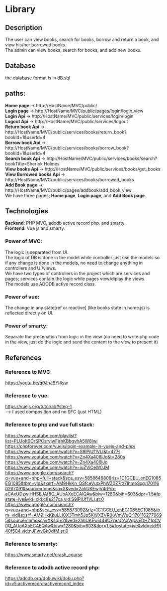 # Library

## Description
The user can view books, search for books, borrow and return a book, and view his/her borrowed books.\
The admin can view books, search for books, and add new books.

## Database 
the database format is in dB.sql

## paths:
**Home page** -> http://HostName/MVC/public/ \
**Login page** -> http://HostName/MVC/public/pages/login/login_view \
**Login Api** -> http://HostName/MVC/public/services/login/login \
**Logout Api** -> http://HostName/MVC/public/services/logout  \
**Return book Api** -> http://HostName/MVC/public/services/books/return_book?bookId=1&userId=4 \
**Borrow book Api** -> http://HostName/MVC/public/services/books/borrow_book?bookId=1&userId=4 \
**Search book Api** -> http://HostName/MVC/public/services/books/search?bookTitle=Sherlok Holmes \
**View books Api** -> http://HostName/MVC/public/services/books/get_books \
**View Borrowed books Api** -> http://HostName/MVC/public/services/books/borrowed_books \
**Add Book page** -> http://HostName/MVC/public/pages/addbook/add_book_view \
We have three pages; **Home page**, **Login page**, and **Add Book page**.

## Technologies
**Backend**: PHP MVC, adodb active record php, and smarty.\
**Frontend**: Vue js and smarty. 

### Power of MVC:
The logic is separated from UI. \
The logic of DB is done in the model while controller just use the models so if any change is done in the models, no need to change anything in controllers and UI/views. \
We have two types of controllers in the project which are services and pages; services contain the logic while pages view/diplay the views. \
The models use ADODB active record class. 

### Power of vue:
The change in any state[ref or reactive] (like books state in home.js) is reflected directly on UI.

### Power of smarty:
Separate the presenation from logic in the view (no need to write php code in the view, just do the logic and send the content to the view to present it)

## References

### Reference to MVC:
https://youtu.be/q0JhJBYi4sw

### Reference to vue:
https://vuejs.org/tutorial/#step-1 \
--> I used composition and no SFC (just HTML)

### Reference to php and vue full stack:
https://www.youtube.com/playlist?list=PLUoIt0OrSPCsrvjwFjrhKBbgvhA5W8Iwi
https://phpforever.com/vuejs/login-example-in-vuejs-and-php/
https://www.youtube.com/watch?v=S9lPjUf1VLI&t=477s
https://www.youtube.com/watch?v=Zn4Xa406lJo&t=280s
https://www.youtube.com/watch?v=Zn4Xa406lJo
https://www.youtube.com/watch?v=iuZViCeW0JM
https://www.google.com/search?q=vue+and+php+full+stack&sca_esv=585864680&rlz=1C1GCEU_enEG1085EG1085&tbm=vid&sxsrf=AM9HkKn_QSfceVutxPhWZ0Z7rz7IhmoSxg:1701160267091&source=lnms&sa=X&ved=2ahUKEwjV4rPro-aCAxUDzwIHHSEJAf8Q_AUoAXoECAIQAw&biw=1280&bih=603&dpr=1.5#fpstate=ive&vld=cid:c8e217ca,vid:S9lPjUf1VLI,st:0
https://www.google.com/search?q=vue+and+php&sca_esv=585873092&rlz=1C1GCEU_enEG1085EG1085&tbm=vid&sxsrf=AM9HkKkuLLIOX3Tmh5Jp5KWXZVR0uVmWuQ:1701162779695&source=lnms&sa=X&sqi=2&ved=2ahUKEwi448CZreaCAxVqcvEDHZ1pCV0Q_AUoAXoECAEQAw&biw=1280&bih=603&dpr=1.5#fpstate=ive&vld=cid:9f40f504,vid:nJFwvGk0dfM,st:0

### Reference to smarty:
https://www.smarty.net/crash_course

### Reference to adodb active record php: 
https://adodb.org/dokuwiki/doku.php?id=v5:activerecord:activerecord_index


